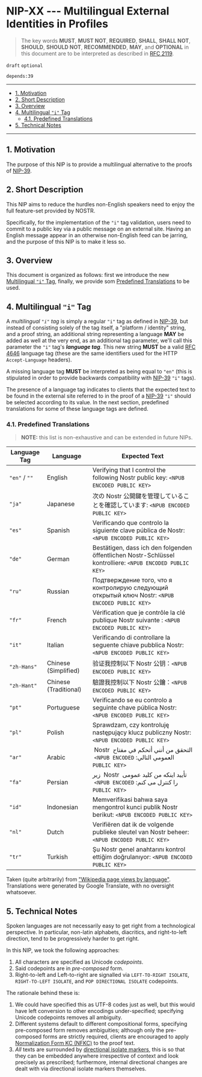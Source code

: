 # NIP-XX --- Multilingual External Identities in Profiles

> The key words **MUST**, **MUST NOT**, **REQUIRED**, **SHALL**, **SHALL NOT**, **SHOULD**, **SHOULD NOT**, **RECOMMENDED**,  **MAY**, and **OPTIONAL** in this document are to be interpreted as described in [RFC 2119](https://www.rfc-editor.org/rfc/rfc2119.txt).

`draft` `optional`

`depends:39`

---

- [1. Motivation](#1-motivation)
- [2. Short Description](#2-short-description)
- [3. Overview](#3-overview)
- [4. Multilingual `"i"` Tag](#4-multilingual-i-tag)
  - [4.1. Predefined Translations](#41-predefined-translations)
- [5. Technical Notes](#5-technical-notes)

---

## 1. Motivation

The purpose of this NIP is to provide a multilingual alternative to the proofs of [NIP-39](https://github.com/nostr-protocol/nips/blob/master/39.md).

## 2. Short Description

This NIP aims to reduce the hurdles non-English speakers need to enjoy the full feature-set provided by NOSTR.

Specifically, for the implementation of the `"i"` tag validation, users need to commit to a public key via a public message on an external site.
Having an English message appear in an otherwise non-English feed can be jarring, and the purpose of this NIP is to make it less so.

## 3. Overview

This document is organized as follows: first we introduce the new [Multilingual `"i"` Tag](#4-multilingual-i-tag), finally, we provide som [Predefined Translations](#41-predefined-translations) to be used.

## 4. Multilingual `"i"` Tag

A _multilingual `"i"` tag_ is simply a regular `"i"` tag as defined in [NIP-39](https://github.com/nostr-protocol/nips/blob/master/39.md), but instead of consisting solely of the tag itself, a "platform / identity" string, and a proof string, an additional string representing a language **MAY** be added as well at the very end, as an additional tag parameter, we'll call this parameter the `"i"` tag's **_language tag_**.
This new string **MUST** be a valid [RFC 4646](https://www.rfc-editor.org/rfc/rfc4646) language tag (these are the same identifiers used for the HTTP `Accept-Language` headers).

A missing language tag **MUST** be interpreted as being equal to `"en"` (this is stipulated in order to provide backwards compatibility with [NIP-39](https://github.com/nostr-protocol/nips/blob/master/39.md) `"i"` tags).

The presence of a language tag indicates to clients that the expected text to be found in the external site referred to in the proof of a [NIP-39](https://github.com/nostr-protocol/nips/blob/master/39.md) `"i"` should be selected according to its value.
In the next section, predefined translations for some of these language tags are defined.

### 4.1. Predefined Translations

> **NOTE:** this list is non-exhaustive and can be extended in future NIPs.

| Language Tag  | Language              | Expected Text                                                                                                                                                                                                                                                                                                                                                                                                                                                                                         |
| ------------- | --------------------- | ----------------------------------------------------------------------------------------------------------------------------------------------------------------------------------------------------------------------------------------------------------------------------------------------------------------------------------------------------------------------------------------------------------------------------------------------------------------------------------------------------- |
| `"en"` / `""` | English               | &#x2066;Verifying that I control the following Nostr public key: `<NPUB ENCODED PUBLIC KEY>`&#x2069;                                                                                                                                                                                                                                                                                                                                                                                                |
| `"ja"`        | Japanese              | &#x2066;&#x6b21;&#x306e; Nostr &#x516c;&#x958b;&#x9375;&#x3092;&#x7ba1;&#x7406;&#x3057;&#x3066;&#x3044;&#x308b;&#x3053;&#x3068;&#x3092;&#x78ba;&#x8a8d;&#x3057;&#x3066;&#x3044;&#x307e;&#x3059;: `<NPUB ENCODED PUBLIC KEY>`&#x2069;                                                                                                                                                                                                                                                                |
| `"es"`        | Spanish               | &#x2066;Verificando que controlo la siguiente clave p&#x00fa;blica de Nostr: `<NPUB ENCODED PUBLIC KEY>`&#x2069;                                                                                                                                                                                                                                                                                                                                                                                    |
| `"de"`        | German                | &#x2066;Best&#x00e4;tigen, dass ich den folgenden &#x00f6;ffentlichen Nostr-Schl&#x00fc;ssel kontrolliere: `<NPUB ENCODED PUBLIC KEY>`&#x2069;                                                                                                                                                                                                                                                                                                                                                      |
| `"ru"`        | Russian               | &#x2066;&#x041f;&#x043e;&#x0434;&#x0442;&#x0432;&#x0435;&#x0440;&#x0436;&#x0434;&#x0435;&#x043d;&#x0438;&#x0435; &#x0442;&#x043e;&#x0433;&#x043e;, &#x0447;&#x0442;&#x043e; &#x044f; &#x043a;&#x043e;&#x043d;&#x0442;&#x0440;&#x043e;&#x043b;&#x0438;&#x0440;&#x0443;&#x044e; &#x0441;&#x043b;&#x0435;&#x0434;&#x0443;&#x044e;&#x0449;&#x0438;&#x0439; &#x043e;&#x0442;&#x043a;&#x0440;&#x044b;&#x0442;&#x044b;&#x0439; &#x043a;&#x043b;&#x044e;&#x0447; Nostr: `<NPUB ENCODED PUBLIC KEY>`&#x2069; |
| `"fr"`        | French                | &#x2066;V&#x00e9;rification que je contr&#x00f4;le la cl&#x00e9; publique Nostr suivante : `<NPUB ENCODED PUBLIC KEY>`&#x2069;                                                                                                                                                                                                                                                                                                                                                                      |
| `"it"`        | Italian               | &#x2066;Verificando di controllare la seguente chiave pubblica Nostr: `<NPUB ENCODED PUBLIC KEY>`&#x2069;                                                                                                                                                                                                                                                                                                                                                                                           |
| `"zh-Hans"`   | Chinese (Simplified)  | &#x2066;&#x9a8c;&#x8bc1;&#x6211;&#x63a7;&#x5236;&#x4ee5;&#x4e0b; Nostr &#x516c;&#x94a5;&#xff1a;`<NPUB ENCODED PUBLIC KEY>`&#x2069;                                                                                                                                                                                                                                                                                                                                                                  |
| `"zh-Hant"`   | Chinese (Traditional) | &#x2066;&#x9a57;&#x8b49;&#x6211;&#x63a7;&#x5236;&#x4ee5;&#x4e0b; Nostr &#x516c;&#x9470;&#xff1a;`<NPUB ENCODED PUBLIC KEY>`&#x2069;                                                                                                                                                                                                                                                                                                                                                                  |
| `"pt"`        | Portuguese            | &#x2066;Verificando se eu controlo a seguinte chave p&#x00fa;blica Nostr: `<NPUB ENCODED PUBLIC KEY>`&#x2069;                                                                                                                                                                                                                                                                                                                                                                                       |
| `"pl"`        | Polish                | &#x2066;Sprawdzam, czy kontroluj&#x0119; nast&#x0119;puj&#x0105;cy klucz publiczny Nostr: `<NPUB ENCODED PUBLIC KEY>`&#x2069;                                                                                                                                                                                                                                                                                                                                                                       |
| `"ar"`        | Arabic                | &#x2067;&#x0627;&#x0644;&#x062a;&#x062d;&#x0642;&#x0642; &#x0645;&#x0646; &#x0623;&#x0646;&#x0646;&#x064a; &#x0623;&#x062a;&#x062d;&#x0643;&#x0645; &#x0641;&#x064a; &#x0645;&#x0641;&#x062a;&#x0627;&#x062d; &#x2066; Nostr &#x2069; &#x0627;&#x0644;&#x0639;&#x0645;&#x0648;&#x0645;&#x064a; &#x0627;&#x0644;&#x062a;&#x0627;&#x0644;&#x064a;: &#x2066; `<NPUB ENCODED PUBLIC KEY>` &#x2069;&#x2069;                                                                                              |
| `"fa"`        | Persian               | &#x2067;&#x062a;&#x0623;&#x06cc;&#x06cc;&#x062f; &#x0627;&#x06cc;&#x0646;&#x06a9;&#x0647; &#x0645;&#x0646; &#x06a9;&#x0644;&#x06cc;&#x062f; &#x0639;&#x0645;&#x0648;&#x0645;&#x06cc; &#x2066; Nostr &#x2069; &#x0632;&#x06cc;&#x0631; &#x0631;&#x0627; &#x06a9;&#x0646;&#x062a;&#x0631;&#x0644; &#x0645;&#x06cc; &#x06a9;&#x0646;&#x0645;: &#x2066; `<NPUB ENCODED PUBLIC KEY>` &#x2069;&#x2069;                                                                                                    |
| `"id"`        | Indonesian            | &#x2066;Memverifikasi bahwa saya mengontrol kunci publik Nostr berikut: `<NPUB ENCODED PUBLIC KEY>`&#x2069;                                                                                                                                                                                                                                                                                                                                                                                         |
| `"nl"`        | Dutch                 | &#x2066;Verifi&#x00eb;ren dat ik de volgende publieke sleutel van Nostr beheer: `<NPUB ENCODED PUBLIC KEY>`&#x2069;                                                                                                                                                                                                                                                                                                                                                                                 |
| `"tr"`        | Turkish               | &#x2066;&#x015e;u Nostr genel anahtar&#x0131;n&#x0131; kontrol etti&#x011f;im do&#x011f;rulan&#x0131;yor: `<NPUB ENCODED PUBLIC KEY>`&#x2069;                                                                                                                                                                                                                                                                                                                                                       |

Taken (quite arbitrarily) from ["Wikipedia page views by language"](https://web.archive.org/web/20230401073217/https://en.wikipedia.org/wiki/Languages_used_on_the_Internet#Wikipedia_page_views_by_language).
Translations were generated by Google Translate, with no oversight whatsoever.

## 5. Technical Notes

Spoken languages are not necessarily easy to get right from a technological perspective.
In particular, non-latin alphabets, diacritics, and right-to-left direction, tend to be progressively harder to get right.

In this NIP, we took the following approaches:

1. All characters are specified as Unicode _codepoints_.
2. Said codepoints are in _pre-composed_ form.
3. Right-to-left and Left-to-right are signalled via `LEFT-TO-RIGHT ISOLATE`, `RIGHT-TO-LEFT ISOLATE`, and `POP DIRECTIONAL ISOLATE` codepoints.

The rationale behind these is:

1. We could have specified this as UTF-8 codes just as well, but this would have left conversion to other encodings under-specified; specifying Unicode codepoints removes all ambiguity.
2. Different systems default to different compositional forms, specifying pre-composed form removes ambiguities; although only the pre-composed forms are strictly required, clients are encouraged to apply [Normalization Form KC (NFKC)](https://www.unicode.org/reports/tr15) to the proof text.
3. _All_ texts are surrounded by [directional isolate markers](https://unicode.org/reports/tr9), this is so that they can be embedded anywhere irrespective of context and look precisely as prescribed; furthermore, internal directional changes are dealt with via directional isolate markers themselves.
